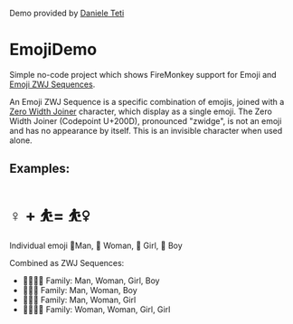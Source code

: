 Demo provided by [Daniele Teti](www.danieleteti.it)

# EmojiDemo

Simple no-code project which shows FireMonkey support for Emoji and [Emoji ZWJ Sequences](https://emojipedia.org/emoji-zwj-sequence/).

An Emoji ZWJ Sequence is a specific combination of emojis,  joined with a [Zero Width Joiner](https://emojipedia.org/zero-width-joiner/) character, which display as a single emoji. The Zero Width Joiner (Codepoint U+200D), pronounced "zwidge", is not an emoji and has no appearance by itself. This is an invisible character when used alone.

## Examples:

# ♀️ + ⛹️= ⛹️‍♀️  

Individual emoji 👨Man, 👩 Woman, 👧 Girl, 👦 Boy

Combined as ZWJ Sequences:

* 👨‍👩‍👧‍👦‍ Family: Man, Woman, Girl, Boy
* 👨‍👩‍👦 Family: Man, Woman, Boy
* 👨‍👩‍👧 Family: Man, Woman, Girl
* 👩‍👩‍👧‍👧 Family: Woman, Woman, Girl, Girl

